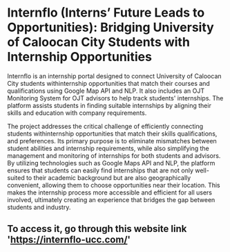 # Internflo (Interns’ Future Leads to Opportunities): Bridging University of Caloocan City Students with Internship Opportunities

Internflo is an internship portal designed to connect University of Caloocan City students withinternship opportunities that match their courses and qualifications using Google Map API and NLP. It also includes an OJT Monitoring System for OJT advisors to help track students' internships. The platform assists students in finding suitable internships by aligning their skills and education with company requirements.

The project addresses the critical challenge of efficiently connecting students withinternship opportunities that match their skills qualifications, and preferences. Its primary purpose is to eliminate mismatches between student abilities and internship requirements,
while also simplifying the management and monitoring of internships for both students and advisors. By utilizing technologies such as Google Maps API and NLP, the platform ensures that students can easily find internships that are not only well-suited to their
academic background but are also geographically convenient, allowing them to choose opportunities near their location. This makes the internship process more accessible and efficient for all users involved, ultimately creating an experience that bridges the gap between students and industry.


## To access it, go through this website link 'https://internflo-ucc.com/'
